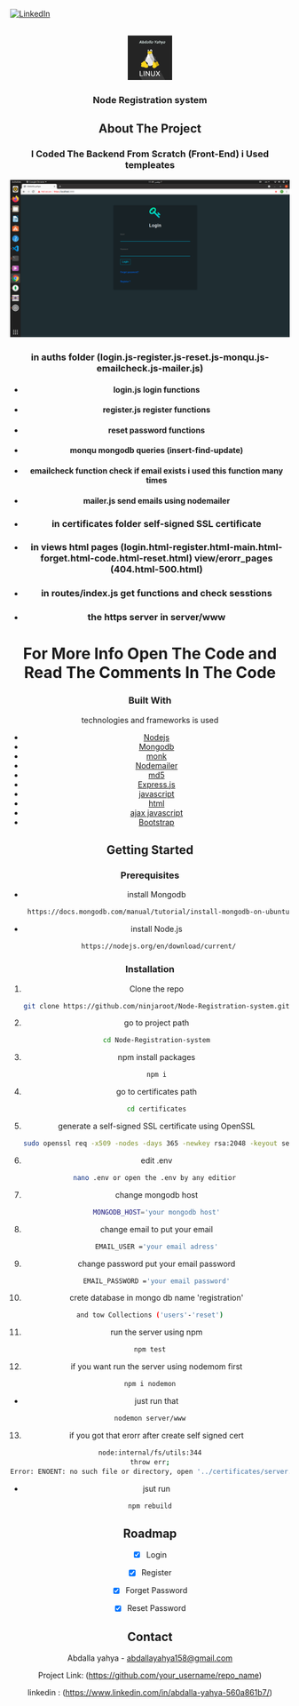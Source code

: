 
[![LinkedIn][linkedin-shield]][linkedin-url]



<!-- PROJECT LOGO -->
<br />
<div align="center">
    <img src="/images/unnamed.png" alt="Logo" width="80" height="80">
  </a>

  <h3 align="center">Node Registration system</h3>




<!-- ABOUT THE PROJECT -->
## About The Project
### I Coded The Backend From Scratch (Front-End) i Used templeates
[![Product Name Screen Shot][product-screenshot]](https://example.com)
 ### in auths folder (login.js-register.js-reset.js-monqu.js-emailcheck.js-mailer.js)
  * #### login.js login functions
  * #### register.js register functions
  * #### reset password functions
  * ####  monqu mongodb queries (insert-find-update)
  * #### emailcheck function check if email exists i used this function many times
  * #### mailer.js  send emails using  nodemailer
  
* ### in certificates folder self-signed SSL certificate
* ### in views html pages (login.html-register.html-main.html-forget.html-code.html-reset.html) view/erorr_pages (404.html-500.html)
* ### in routes/index.js get functions and check sesstions 
* ### the https server in server/www
# For More Info Open The Code and Read The Comments In The Code
### Built With

technologies and frameworks is used
  
* [Nodejs](https://nodejs.org/en/)
* [Mongodb](https://www.mongodb.com/)
* [monk](https://www.npmjs.com/package/monk)
* [Nodemailer](https://www.npmjs.com/package/nodemailer)
* [md5](https://www.npmjs.com/package/md5)
* [Express.js](https://expressjs.com/)
* [javascript](https://www.javascript.com/)
* [html](https://html.com/)
* [ajax javascript](https://www.javascriptstuff.com/ajax-libraries/)
* [Bootstrap](https://getbootstrap.com)



<!-- GETTING STARTED -->
## Getting Started


### Prerequisites

* install Mongodb
  ```sh
   https://docs.mongodb.com/manual/tutorial/install-mongodb-on-ubuntu/
  ```
* install Node.js
  ```sh
   https://nodejs.org/en/download/current/
  ```

### Installation


1. Clone the repo
   ```sh
   git clone https://github.com/ninjaroot/Node-Registration-system.git
   ```
   
2. go to project path
   ```sh
   cd Node-Registration-system
   ```
  
3. npm install packages
   ```sh
   npm i
   ```
  
4. go to certificates path
   ```sh
   cd certificates
   ```
  
5. generate a self-signed SSL certificate using OpenSSL
   ```sh
   sudo openssl req -x509 -nodes -days 365 -newkey rsa:2048 -keyout server.key -out server.crt
   ```
  
6. edit .env
   ```sh
   nano .env or open the .env by any editior 
   ```
  
7. change mongodb host
   ```sh
   MONGODB_HOST='your mongodb host'
   ```
  
8. change email to put your email
   ```sh
   EMAIL_USER ='your email adress'
   ```
  
9. change password put your email password
   ```sh
   EMAIL_PASSWORD ='your email password'
   ```
10. crete database in mongo db name 'registration'
   ```sh
   and tow Collections ('users'-'reset')
   ```
11. run the server using npm 
   ```sh
   npm test
   ```
12. if you want run the server using nodemom first 
   ```sh
   npm i nodemon
   ```
   * just run that 
  ```sh
  nodemon server/www
  ```

13. if you got that erorr after create self signed cert
   ```sh
   node:internal/fs/utils:344
   throw err;
   Error: ENOENT: no such file or directory, open '../certificates/server.key'
   ```
  * jsut  run
  ```sh
  npm rebuild
  ```

  
 

<!-- ROADMAP -->
## Roadmap

- [x] Login
- [x] Register
- [x] Forget Password
- [x] Reset Password


<!-- CONTACT -->
## Contact

Abdalla yahya - abdallayahya158@gmail.com

Project Link: (https://github.com/your_username/repo_name)

linkedin : (https://www.linkedin.com/in/abdalla-yahya-560a861b7/)




<!-- MARKDOWN LINKS & IMAGES -->
[linkedin-shield]: https://img.shields.io/badge/-LinkedIn-black.svg?style=for-the-badge&logo=linkedin&colorB=555
[linkedin-url]:https://www.linkedin.com/in/abdalla-yahya-560a861b7/
[product-screenshot]: /images/Screenshot%20from%202021-11-07%2011-49-55.png
